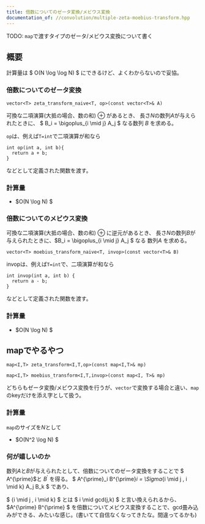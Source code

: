 ```yaml
---
title: 倍数についてのゼータ変換/メビウス変換
documentation_of: //convolution/multiple-zeta-moebius-transform.hpp
---
```


TODO: `map`で渡すタイプのゼータ/メビウス変換について書く

## 概要

計算量は $ O(N \log \log N) $ にできるけど、よくわからないので妥協。

### 倍数についてのゼータ変換

```
vector<T> zeta_transform_naive<T, op>(const vector<T>& A)
```

可換な二項演算(大抵の場合、数の和) $\oplus$ があるとき、
長さ$N$の数列$A$が与えられたときに、 $ B_i = \bigoplus_{i \mid j} A_j $ なる数列 $B$ を求める。

`op`は、例えば`T=int`で二項演算が和なら
```
int op(int a, int b){
  return a + b;
}
```

などとして定義された関数を渡す。

### 計算量

- $O(N \log N) $

### 倍数についてのメビウス変換

可換な二項演算(大抵の場合、数の和) $\oplus$ に逆元があるとき、
長さ$N$の数列$B$が与えられたときに、$B_i = \bigoplus_{i \mid j} A_j $ なる 数列$A$ を求める。

```
vector<T> moebius_transform_naive<T, invop>(const vector<T>& B)
``` 

invopは、例えば`T=int`で、二項演算が和なら
```
int invop(int a, int b) {
  return a - b;
}
```

などとして定義された関数を渡す。

### 計算量

- $O(N \log N) $

## mapでやるやつ

```
map<I,T> zeta_transform<I,T,op>(const map<I,T>& mp)
```

```
map<I,T> moebius_transform<I,T,invop>(const map<I, T>& mp)
```

どちらもゼータ変換/メビウス変換を行うが、`vector`で変換する場合と違い、`map`のkeyだけを添え字として扱う。

### 計算量

`map`のサイズを$N$として

- $O(N^2 \log N) $
### 何が嬉しいのか

数列$A$と$B$が与えられたとして、倍数についてのゼータ変換をすることで
$ A^{\prime}$と $B^{\prime}$ を得る。 $ A^{\prime}_i B^{\prime}_i = \Sigma_{i \mid j , i \mid k} A_j B_k $ であり、

$ {i \mid j , i \mid k} $ とは $ i \mid gcd(j,k) $ と言い換えられるから、$A^{\prime} B^{\prime} $ を倍数についてメビウス変換することで、gcd畳み込みができる、みたいな感じ。(書いてて自信なくなってきたな。間違ってるかも)
